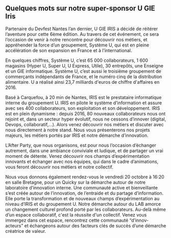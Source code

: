 ## Quelques mots sur notre super-sponsor U GIE Iris

Partenaire du Devfest Nantes l’an dernier, U GIE IRIS a décidé de réitérer l’aventure pour cette 6ème édition. Au travers de cet événement, ce sera l’occasion de venir à notre rencontre pour découvrir  nos métiers, et appréhender la force d’un groupement, Système U, qui est en pleine accélération de son expansion en France et à l’international.

En quelques chiffres, Système U, c’est 65 000 collaborateurs, 1 600 magasins (Hyper U, Super U, U Express, Utile), 30 entrepôts, une Enseigne et un GIE informatique. Système U, c’est aussi le troisième groupement de commerçants indépendants de France, et le numéro cinq de la distribution alimentaire. U a réalisé ainsi 23,7 milliards d'euros de chiffre d'affaires en 2016.

Basé à Carquefou, à 20 min de Nantes, IRIS est le prestataire informatique interne du groupement U. IRIS en pilote le système d’information et assure avec ses 400 collaborateurs, son exploitation et son développement. IRIS est en plein dynamisme : depuis 2016, 80 nouveaux collaborateurs nous ont rejoint et, dans un secteur hyper évolutif, nous ne cessons d’innover (digital, Devops, collaboratif,...). Alors venez découvrir nos métiers et discuter avec nous directement à notre stand. Nous vous présenterons nos projets majeurs, les métiers portés par IRIS et notre démarche d’innovation.

L’After Party, que nous organisons, est pour nous l’occasion d’échanger autrement, dans une ambiance conviviale et ludique, et de partager un vrai moment de détente. Venez découvrir nos champs d’expérimentation innovants et échanger avec nos équipes, qui dans le cadre d’animations, vous feront découvrir nos métiers et notre collectif.

Nous vous donnons également rendez-vous le vendredi 20 octobre à 16:20 en salle Bretagne, pour un Quicky sur la démarche autour de notre laboratoire d’innovation interne. Une communauté active et bienveillante s’est créée autour de l’innovation, de l’entraide et du partage d’information. Elle porte la transformation et de nouveaux champs d’expérimentation au niveau d’IRIS et du groupement U. Notre démarche autour du LAB amorce un changement culturel profond porté par les collaborateurs. Au-delà même d’un espace collaboratif, c'est la réussite d'un collectif. Venez vous immergez dans cet espace, rencontrez cette communauté “d’innov-acteurs” et échangeons autour des facteurs clés de succès d’une démarche créatrice de valeur.